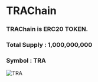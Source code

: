 # TRAChain
### TRAChain is ERC20 TOKEN.
### Total Supply : 1,000,000,000
### Symbol : TRA
![TRA](https://user-images.githubusercontent.com/91249582/139203699-87a71813-803f-4079-a427-db8ed8b0d7a6.png)
